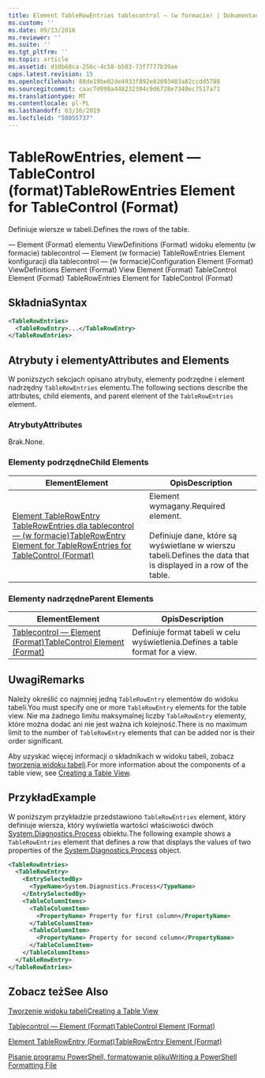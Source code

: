 ```yaml
---
title: Element TableRowEntries tablecontrol — (w formacie) | Dokumentacja firmy Microsoft
ms.custom: ''
ms.date: 09/13/2016
ms.reviewer: ''
ms.suite: ''
ms.tgt_pltfrm: ''
ms.topic: article
ms.assetid: d10b68ca-256c-4c58-b503-73f7777b39ae
caps.latest.revision: 15
ms.openlocfilehash: 88de19be02de4933f892e02093403a82ccdd5788
ms.sourcegitcommit: caac7d098a448232304c9d6728e7340ec7517a71
ms.translationtype: MT
ms.contentlocale: pl-PL
ms.lasthandoff: 03/16/2019
ms.locfileid: "58055737"
---
```

# <a name="tablerowentries-element-for-tablecontrol-format"></a><span data-ttu-id="203ab-102">TableRowEntries, element — TableControl (format)</span><span class="sxs-lookup"><span data-stu-id="203ab-102">TableRowEntries Element for TableControl (Format)</span></span>

<span data-ttu-id="203ab-103">Definiuje wiersze w tabeli.</span><span class="sxs-lookup"><span data-stu-id="203ab-103">Defines the rows of the table.</span></span>

<span data-ttu-id="203ab-104">— Element (Format) elementu ViewDefinitions (Format) widoku elementu (w formacie) tablecontrol — Element (w formacie) TableRowEntries Element konfiguracji dla tablecontrol — (w formacie)</span><span class="sxs-lookup"><span data-stu-id="203ab-104">Configuration Element (Format) ViewDefinitions Element (Format) View Element (Format) TableControl Element (Format) TableRowEntries Element for TableControl (Format)</span></span>

## <a name="syntax"></a><span data-ttu-id="203ab-105">Składnia</span><span class="sxs-lookup"><span data-stu-id="203ab-105">Syntax</span></span>

```xml
<TableRowEntries>
  <TableRowEntry>...</TableRowEntry>
</TableRowEntries>
```

## <a name="attributes-and-elements"></a><span data-ttu-id="203ab-106">Atrybuty i elementy</span><span class="sxs-lookup"><span data-stu-id="203ab-106">Attributes and Elements</span></span>

<span data-ttu-id="203ab-107">W poniższych sekcjach opisano atrybuty, elementy podrzędne i element nadrzędny `TableRowEntries` elementu.</span><span class="sxs-lookup"><span data-stu-id="203ab-107">The following sections describe the attributes, child elements, and parent element of the `TableRowEntries` element.</span></span>

### <a name="attributes"></a><span data-ttu-id="203ab-108">Atrybuty</span><span class="sxs-lookup"><span data-stu-id="203ab-108">Attributes</span></span>

<span data-ttu-id="203ab-109">Brak.</span><span class="sxs-lookup"><span data-stu-id="203ab-109">None.</span></span>

### <a name="child-elements"></a><span data-ttu-id="203ab-110">Elementy podrzędne</span><span class="sxs-lookup"><span data-stu-id="203ab-110">Child Elements</span></span>

|<span data-ttu-id="203ab-111">Element</span><span class="sxs-lookup"><span data-stu-id="203ab-111">Element</span></span>|<span data-ttu-id="203ab-112">Opis</span><span class="sxs-lookup"><span data-stu-id="203ab-112">Description</span></span>|
|-------------|-----------------|
|[<span data-ttu-id="203ab-113">Element TableRowEntry TableRowEntries dla tablecontrol — (w formacie)</span><span class="sxs-lookup"><span data-stu-id="203ab-113">TableRowEntry Element for TableRowEntries for TableControl (Format)</span></span>](./tablerowentry-element-for-tablerowentries-for-tablecontrol-format.md)|<span data-ttu-id="203ab-114">Element wymagany.</span><span class="sxs-lookup"><span data-stu-id="203ab-114">Required element.</span></span><br /><br /> <span data-ttu-id="203ab-115">Definiuje dane, które są wyświetlane w wierszu tabeli.</span><span class="sxs-lookup"><span data-stu-id="203ab-115">Defines the data that is displayed in a row of the table.</span></span>|

### <a name="parent-elements"></a><span data-ttu-id="203ab-116">Elementy nadrzędne</span><span class="sxs-lookup"><span data-stu-id="203ab-116">Parent Elements</span></span>

|<span data-ttu-id="203ab-117">Element</span><span class="sxs-lookup"><span data-stu-id="203ab-117">Element</span></span>|<span data-ttu-id="203ab-118">Opis</span><span class="sxs-lookup"><span data-stu-id="203ab-118">Description</span></span>|
|-------------|-----------------|
|[<span data-ttu-id="203ab-119">Tablecontrol — Element (Format)</span><span class="sxs-lookup"><span data-stu-id="203ab-119">TableControl Element (Format)</span></span>](./tablecontrol-element-format.md)|<span data-ttu-id="203ab-120">Definiuje format tabeli w celu wyświetlenia.</span><span class="sxs-lookup"><span data-stu-id="203ab-120">Defines a table format for a view.</span></span>|

## <a name="remarks"></a><span data-ttu-id="203ab-121">Uwagi</span><span class="sxs-lookup"><span data-stu-id="203ab-121">Remarks</span></span>

<span data-ttu-id="203ab-122">Należy określić co najmniej jedną `TableRowEntry` elementów do widoku tabeli.</span><span class="sxs-lookup"><span data-stu-id="203ab-122">You must specify one or more `TableRowEntry` elements for the table view.</span></span> <span data-ttu-id="203ab-123">Nie ma żadnego limitu maksymalnej liczby `TableRowEntry` elementy, które można dodać ani nie jest ważna ich kolejność.</span><span class="sxs-lookup"><span data-stu-id="203ab-123">There is no maximum limit to the number of `TableRowEntry` elements that can be added nor is their order significant.</span></span>

<span data-ttu-id="203ab-124">Aby uzyskać więcej informacji o składnikach w widoku tabeli, zobacz [tworzenia widoku tabeli](./creating-a-table-view.md).</span><span class="sxs-lookup"><span data-stu-id="203ab-124">For more information about the components of a table view, see [Creating a Table View](./creating-a-table-view.md).</span></span>

## <a name="example"></a><span data-ttu-id="203ab-125">Przykład</span><span class="sxs-lookup"><span data-stu-id="203ab-125">Example</span></span>

<span data-ttu-id="203ab-126">W poniższym przykładzie przedstawiono `TableRowEntries` element, który definiuje wiersza, który wyświetla wartości właściwości dwóch [System.Diagnostics.Process](/dotnet/api/System.Diagnostics.Process) obiektu.</span><span class="sxs-lookup"><span data-stu-id="203ab-126">The following example shows a `TableRowEntries` element that defines a row that displays the values of two properties of the [System.Diagnostics.Process](/dotnet/api/System.Diagnostics.Process) object.</span></span>

```xml
<TableRowEntries>
  <TableRowEntry>
    <EntrySelectedBy>
      <TypeName>System.Diagnostics.Process</TypeName>
    </EntrySelectedBy>
    <TableColumnItems>
      <TableColumnItem>
        <PropertyName> Property for first column</PropertyName>
      </TableColumnItem>
      <TableColumnItem>
        <PropertyName> Property for second column</PropertyName>
      </TableColumnItem>
    </TableColumnItems>
  </TableRowEntry>
</TableRowEntries>

```

## <a name="see-also"></a><span data-ttu-id="203ab-127">Zobacz też</span><span class="sxs-lookup"><span data-stu-id="203ab-127">See Also</span></span>

[<span data-ttu-id="203ab-128">Tworzenie widoku tabeli</span><span class="sxs-lookup"><span data-stu-id="203ab-128">Creating a Table View</span></span>](./creating-a-table-view.md)

[<span data-ttu-id="203ab-129">Tablecontrol — Element (Format)</span><span class="sxs-lookup"><span data-stu-id="203ab-129">TableControl Element (Format)</span></span>](./tablecontrol-element-format.md)

[<span data-ttu-id="203ab-130">Element TableRowEntry (Format)</span><span class="sxs-lookup"><span data-stu-id="203ab-130">TableRowEntry Element (Format)</span></span>](./tablerowentry-element-for-tablerowentries-for-tablecontrol-format.md)

[<span data-ttu-id="203ab-131">Pisanie programu PowerShell, formatowanie pliku</span><span class="sxs-lookup"><span data-stu-id="203ab-131">Writing a PowerShell Formatting File</span></span>](./writing-a-powershell-formatting-file.md)
